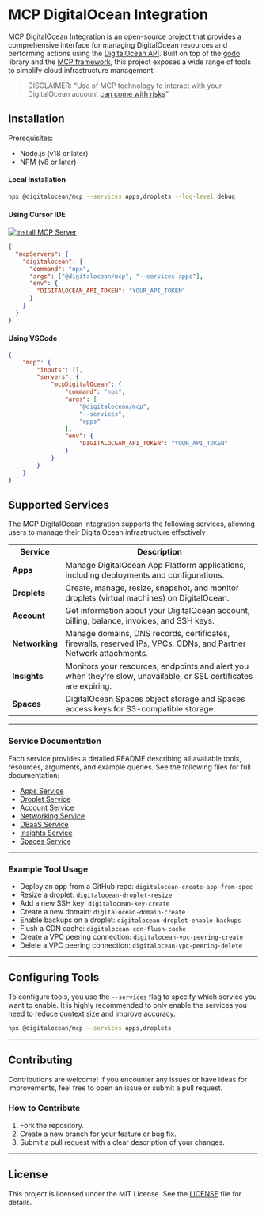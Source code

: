 # MCP DigitalOcean Integration

MCP DigitalOcean Integration is an open-source project that provides a comprehensive interface for managing DigitalOcean resources and performing actions using the [DigitalOcean API](https://docs.digitalocean.com/reference/api/). Built on top of the [godo](https://github.com/digitalocean/godo) library and the [MCP framework](https://github.com/mark3labs/mcp-go), this project exposes a wide range of tools to simplify cloud infrastructure management.

> DISCLAIMER: “Use of MCP technology to interact with your DigitalOcean account [can come with risks](https://www.wiz.io/blog/mcp-security-research-briefing)”

## Installation

Prerequisites:

- Node.js (v18 or later)
- NPM (v8 or later)

#### Local Installation

```bash
npx @digitalocean/mcp --services apps,droplets --log-level debug
```

#### Using Cursor IDE

[![Install MCP Server](https://cursor.com/deeplink/mcp-install-dark.svg)](cursor://anysphere.cursor-deeplink/mcp/install?name=digitalocean&config=eyJjb21tYW5kIjoibnB4IEBkaWdpdGFsb2NlYW4vbWNwIC0tc2VydmljZXMgYXBwcyIsImVudiI6eyJESUdJVEFMT0NFQU5fQVBJX1RPS0VOIjoiWU9VUl9ET19UT0tFTiJ9fQ%3D%3D)

```json
{
  "mcpServers": {
    "digitalocean": {
      "command": "npx",
      "args": ["@digitalocean/mcp", "--services apps"],
      "env": {
        "DIGITALOCEAN_API_TOKEN": "YOUR_API_TOKEN"
      }
    }
  }
}
```

#### Using VSCode
```json
{
    "mcp": {
        "inputs": [],
        "servers": {
            "mcpDigitalOcean": {
                "command": "npx",
                "args": [
                    "@digitalocean/mcp",
                    "--services",
                    "apps"
                ],
                "env": {
                    "DIGITALOCEAN_API_TOKEN": "YOUR_API_TOKEN"
                }
            }
        }
    }
}
```

## Supported Services

The MCP DigitalOcean Integration supports the following services, allowing users to manage their DigitalOcean infrastructure effectively


| **Service**    | **Description**                                                                                                     |
|----------------|---------------------------------------------------------------------------------------------------------------------|
| **Apps**       | Manage DigitalOcean App Platform applications, including deployments and configurations.                            |
| **Droplets**   | Create, manage, resize, snapshot, and monitor droplets (virtual machines) on DigitalOcean.                          |
| **Account**    | Get information about your DigitalOcean account, billing, balance, invoices, and SSH keys.                          |
| **Networking** | Manage domains, DNS records, certificates, firewalls, reserved IPs, VPCs, CDNs, and Partner Network attachments.    |
| **Insights**   | Monitors your resources, endpoints and alert you when they're slow, unavailable, or SSL certificates are expiring.  |
| **Spaces**     | DigitalOcean Spaces object storage and Spaces access keys for S3-compatible storage.                                |


---
### Service Documentation

Each service provides a detailed README describing all available tools, resources, arguments, and example queries.
See the following files for full documentation:

- [Apps Service](./internal/apps/README.md)
- [Droplet Service](./internal/droplet/README.md)
- [Account Service](./internal/account/README.md)
- [Networking Service](./internal/networking/README.md)
- [DBaaS Service](./internal/dbaas/README.md)
- [Insights Service](./internal/insights/README.md)
- [Spaces Service](./internal/spaces/README.md)

---

### Example Tool Usage

- Deploy an app from a GitHub repo: `digitalocean-create-app-from-spec`
- Resize a droplet: `digitalocean-droplet-resize`
- Add a new SSH key: `digitalocean-key-create`
- Create a new domain: `digitalocean-domain-create`
- Enable backups on a droplet: `digitalocean-droplet-enable-backups`
- Flush a CDN cache: `digitalocean-cdn-flush-cache`
- Create a VPC peering connection: `digitalocean-vpc-peering-create`
- Delete a VPC peering connection: `digitalocean-vpc-peering-delete`

---


## Configuring Tools

To configure tools, you use the `--services` flag to specify which service you want to enable. It is highly recommended to only
enable the services you need to reduce context size and improve accuracy.

```bash
npx @digitalocean/mcp --services apps,droplets
```

---
## Contributing

Contributions are welcome! If you encounter any issues or have ideas for improvements, feel free to open an issue or submit a pull request.

### How to Contribute
1. Fork the repository.
2. Create a new branch for your feature or bug fix.
3. Submit a pull request with a clear description of your changes.

---

## License

This project is licensed under the MIT License. See the [LICENSE](LICENSE) file for details.

